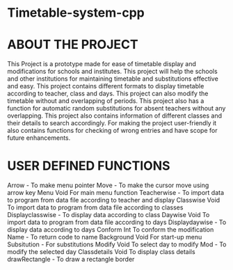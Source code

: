 # Timetable-system-cpp

# ABOUT THE PROJECT
This Project is a prototype made for ease of timetable display and modifications for schools and institutes. This project will help the schools and other institutions for maintaining timetable and substitutions effective and easy.
This project contains different formats to display timetable according to teacher, class and days. This project can also modify the timetable without and overlapping of periods.
This project also has a function for automatic random substitutions for absent teachers without any overlapping.
This project also contains information of different classes and their details to search accordingly.
For making the project user-friendly it also contains functions for checking of wrong entries and have scope for future enhancements.

# USER DEFINED FUNCTIONS
Arrow - To make menu pointer
Move - To make the cursor move using arrow key Menu Void For main menu function
Teacherwise - To import data to program from data file according to teacher and display Classwise Void To import data to program from data file according to classes
Displayclasswise - To display data according to class Daywise Void To import data to program from data file according to days
Displaydaywise - To display data according to days Conform Int To conform the modification
Name - To return code to name Background Void For start-up menu
Subsitution - For substitutions Modify Void To select day to modify
Mod - To modify the selected day Classdetails Void To display class details
drawRectangle - To draw a rectangle border

